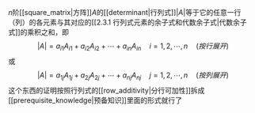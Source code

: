 $n$阶[[square_matrix|方阵]]$A$的[[determinant|行列式]]$|A|$等于它的任意一行（列）的各元素与其对应的[[2.3.1 行列式元素的余子式和代数余子式|代数余子式]]的乘积之和，即
$$
|A|=a_{i1}A_{i1}+a_{i2}A_{i2}+\cdots+a_{in}A_{in}\quad i=1,2,\cdots,n\quad(按行展开)
$$
或
$$
|A|=a_{1j}A_{1j}+a_{2j}A_{2j}+\cdots+a_{nj}A_{nj}\quad j=1,2,\cdots,n\quad(按列展开)
$$
这个东西的证明按照行列式的[[row_additivity|分行可加性]]拆成[[prerequisite_knowledge|预备知识]]里面的形式就行了